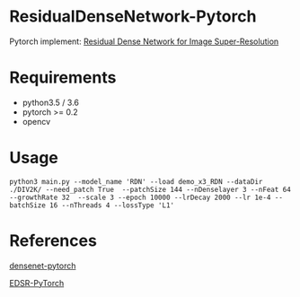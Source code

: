 # ResidualDenseNetwork-Pytorch 

Pytorch implement: [Residual Dense Network for Image Super-Resolution](https://arxiv.org/pdf/1802.08797.pdf)
# Requirements
- python3.5 / 3.6
- pytorch >= 0.2
- opencv 


# Usage

    
    python3 main.py --model_name 'RDN' --load demo_x3_RDN --dataDir ./DIV2K/ --need_patch True  --patchSize 144 --nDenselayer 3 --nFeat 64 --growthRate 32  --scale 3 --epoch 10000 --lrDecay 2000 --lr 1e-4 --batchSize 16 --nThreads 4 --lossType 'L1' 
        

# References
[densenet-pytorch](https://github.com/andreasveit/densenet-pytorch) 

[EDSR-PyTorch](https://github.com/thstkdgus35/EDSR-PyTorch)

